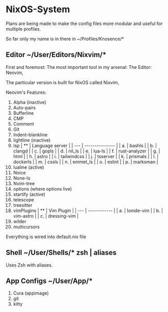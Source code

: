 # NixOS-System

Plans are being made to make the config files more modular and useful for multiple profiles.

So far only my name is in there in ~/Profiles/Knosence/*

## Editor ~/User/Editors/Nixvim/*

First and foremost: The most important tool in my arsenal: The Editor: Neovim,

The particular version is built for NixOS called Nixvim,

Neovim's Features:

1. Alpha (inactive)
2. Auto-pairs
3. Bufferline
4. CMP
5. Comment
6. Git
7. Indent-blankline
8. lightline (inactive)
9. lsp
| **  | Language server |
| --- | --------------- |
| a.  | bashls          |
| b.  | clangd          |
| c.  | gopls           |
| d.  | nil_ls          |
| e.  | lua-ls          |
| f.  | rust-analyzer   |
| g.  | html            |
| h.  | astro           |
| i.  | tailwindcss     |
| j.  | tsserver        |
| k.  | prismals        |
| l.  | dockerls        |
| m.  | cssls           |
| n.  | emmet_ls        |
| o.  | eslint          |
| p.  | marksman        | 
10. lualine (active)
11. Noice
12. None-ls
13. Nvim-tree
14. options (where options live)
15. startify (active)
16. telescope
17. treesitter
18. vimPlugins
| **  | Vim Plugin   |
| --- | ------------ |
| a.  | Ionide-vim   |
| b.  | vim-astro    |
| c.  | dressing-vim |
19. wilder
20. multicursors

Everything is wired into default.nix file

## Shell ~/User/Shells/* zsh | aliases

Uses Zsh with aliases.

## App Configs ~/User/App/*
1. Cura (appimage)
2. git 
3. kitty
